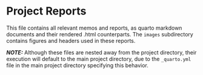 # Project Reports

This file contains all relevant memos and reports, as quarto markdown documents and their rendered .html counterparts. The `images` subdirectory contains figures and headers used in these reports.

***NOTE:*** Although these files are nested away from the project directory, their execution will default to the main project directory, due to the `_quarto.yml` file in the main project directory specifying this behavior. 